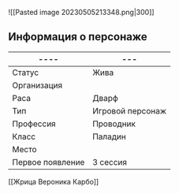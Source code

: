 ![[Pasted image 20230505213348.png|300]]
## Информация о персонаже
| ----             | --- |
| ---------------- | --- |
| Статус           |   Жива  |
| Организация      |     |
| Раса             | Дварф    |
| Тип              |  Игровой персонаж   |
| Профессия        | Проводник    |
| Класс            | Паладин    |
| Место|     |
|  Первое появление    | 3 сессия     |

[[Жрица Вероника Карбо]]
